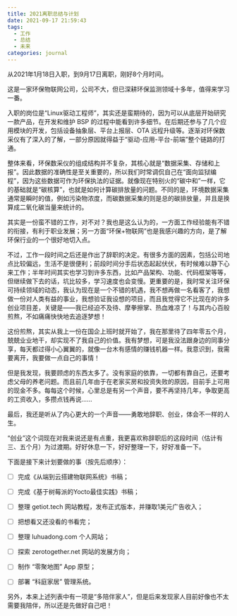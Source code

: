 ```yaml
---
title: 2021离职总结与计划
date: 2021-09-17 21:59:43
tags: 
  - 工作
  - 总结
  - 未来
categories: journal
---
```


从2021年1月18日入职，到9月17日离职，刚好8个月时间。

这是一家环保物联网公司，公司不大，但已深耕环保监测领域十多年，值得来学习一番。

入职的岗位是“Linux驱动工程师”，其实还是蛮期待的，因为可以从底层开始研究一款产品，在开发和维护 BSP 的过程中能看到许多细节。在后期还参与了几个应用模块的开发，包括设备抽象层、平台上报层、OTA 远程升级等。逐渐对环保数采仪有了深入的了解，一部分原因就得益于“驱动-应用-平台-前端”整个链路的打通。

整体来看，环保数采仪的组成结构并不复杂，其核心就是“数据采集、存储和上报”。因此数据的准确性是至关重要的，所以我们时常调侃自己在“面向监狱编程”，因为这些数据可作为环保执法的证据。就像现在特别火的“碳中和”一样，它的基础就是“碳核算”，也就是如何计算碳排放量的问题。不同的是，环境数据采集通常是瞬时的值，例如污染物浓度，而碳数据采集的则是总的碳排放量，并且是换算成二氧化碳当量来统计的。

其实是一份蛮不错的工作，对不对？我也是这么认为的，一方面工作经验能有不错的衔接，有利于职业发展；另一方面“环保+物联网”也是我感兴趣的方向，是了解环保行业的一个很好地切入点。

不过，工作一段时间之后还是作出了辞职的决定。有很多方面的因素，包括公司地点比较偏远，生活不是很便利；前段时间分手后状态起起伏伏，有时候难以静下心来工作；半年时间其实也学习到许多东西，比如产品架构、功能、代码框架等等，但继续做下去的话，坑比较多，学习速度也会变慢。更重要的是，我时常关注环保可持续领域的动态，我认为现在是一个不错的机遇，我不想再做一名看客了，我想做一份对人类有益的事业，我想验证我设想的项目，而且我觉得它不比现在的许多创业项目差，关键是——我已经迫不及待、摩拳擦掌、热血难凉了！与其内心百般煎熬，不如痛痛快快地去追逐梦想！

这份煎熬，其实从我上一份在国企上班时就开始了，我在那里待了四年零五个月，兢兢业业地干，却实现不了我自己的价值。我有梦想，可是我没法跟身边的同事分享，每天都过得小心翼翼的，就像一台木有感情的赚钱机器一样。我意识到，我需要离开，我要做一点自己的事情！

但是我发现，我要顾虑的东西太多了。没有家庭的依靠，一切都有靠自己，还要考虑父母的养老问题。而且前几年由于在老家买房和投资失败的原因，目前手上可用的现金不多。每每这个时候，心里总是有另一个声音，要不再坚持几年，争取更高的工资收入，多攒点钱再说......

最后，我还是听从了内心更大的一个声音——勇敢地辞职、创业，体会不一样的人生。

“创业”这个词现在对我来说还是有点重，我更喜欢称辞职后的这段时间（估计有三、五个月）为过渡期。好好休息一下，好好整理一下，好好准备一下。

下面是接下来计划要做的事（按先后顺序）：

- [ ] 完成《从端到云搭建物联网系统》书稿；
- [ ] 完成《基于树莓派的Yocto最佳实践》书稿；
- [ ] 整理 getiot.tech 网站教程，发布正式版本，并赚取1美元广告收入；
- [ ] 把想看又还没看的书看完；
- [ ] 整理 luhuadong.com 个人网站；
- [ ] 探索 zerotogether.net 网站的发展方向；
- [ ] 制作 “零聚地图” App 原型；
- [ ] 部署 “科庭家居” 管理系统。


另外，本来上述列表中有一项是“多陪伴家人”，但是后来发现家人目前好像也不太需要我陪伴，所以还是先做好自己吧！